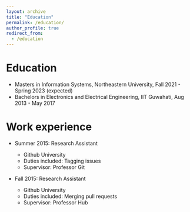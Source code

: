 ```yaml
---
layout: archive
title: "Education"
permalink: /education/
author_profile: true
redirect_from:
  - /education
---
```


Education
======
* Masters in Information Systems, Northeastern University, Fall 2021 - Spring 2023 (expected)
* Bachelors in Electronics and Electrical Engineering, IIT Guwahati, Aug 2013 - May 2017

Work experience
======
* Summer 2015: Research Assistant
  * Github University
  * Duties included: Tagging issues
  * Supervisor: Professor Git

* Fall 2015: Research Assistant
  * Github University
  * Duties included: Merging pull requests
  * Supervisor: Professor Hub
 

